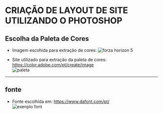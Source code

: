 # CRIAÇÃO DE LAYOUT DE SITE UTILIZANDO O PHOTOSHOP

## Escolha da Paleta de Cores

* Imagem escohida para extração de cores:
![forza horizon 5]()

* Site utilizado para extração da paleta de cores:
https://color.adobe.com/pt/create/image  
![paleta](paleta)
___
## fonte
* Fonte escolhida em: https://www.dafont.com/pt/  
![exenplo font]()
